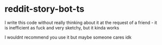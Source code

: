 # reddit-story-bot-ts

I write this code without really thinking about it at the request of a friend - it is inefficient as fuck and very sketchy, but it kinda works

I wouldnt recommend you use it but maybe someone cares idk